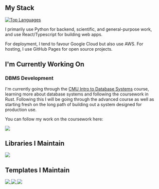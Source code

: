 ## My Stack

[![Top Languages](https://github-readme-stats.vercel.app/api/top-langs/?username=k2bd&hide=html,css,javascript,dockerfile,shell&layout=compact&theme=cobalt2)](https://github.com/anuraghazra/github-readme-stats)

I primarily use Python for backend, scientific, and general-purpose work, and use React/Typescript for building web apps.

For deployment, I tend to favour Google Cloud but also use AWS. For hosting, I use GitHub Pages for open source projects.

## I'm Currently Working On

### DBMS Development

I'm currently going through the [CMU Intro to Database Systems](https://www.youtube.com/playlist?list=PLSE8ODhjZXjbohkNBWQs_otTrBTrjyohi) course, learning more about database systems and following the coursework in Rust. Following this I will be going through the advanced course as well as starting fresh on the long path of building out a system designed for production use.

You can follow my work on the coursework here:

<a href="https://github.com/k2bd/k2db">
  <img align="top" src="https://github-readme-stats.vercel.app/api/pin/?username=k2bd&repo=k2db&theme=cobalt2&show_owner=true" />
</a>

## Libraries I Maintain

<a href="https://github.com/k2bd/firebasil">
  <img align="top" src="https://github-readme-stats.vercel.app/api/pin/?username=k2bd&repo=firebasil&theme=cobalt2&show_owner=true" />
</a>

## Templates I Maintain

<a href="https://github.com/k2bd/action-python-poetry">
  <img align="top" src="https://github-readme-stats.vercel.app/api/pin/?username=k2bd&repo=action-python-poetry&theme=cobalt2&show_owner=true" />
</a>
<a href="https://github.com/k2bd/gcp-fastapi-poetry">
  <img align="top" src="https://github-readme-stats.vercel.app/api/pin/?username=k2bd&repo=gcp-fastapi-poetry&theme=cobalt2&show_owner=true" />
</a>
<a href="https://github.com/k2bd/poetry-library-template">
  <img align="top" src="https://github-readme-stats.vercel.app/api/pin/?username=k2bd&repo=poetry-library-template&theme=cobalt2&show_owner=true" />
</a>

<!--
**k2bd/k2bd** is a ✨ _special_ ✨ repository because its `README.md` (this file) appears on your GitHub profile.

Here are some ideas to get you started:

- 🔭 I’m currently working on ...
- 🌱 I’m currently learning ...
- 👯 I’m looking to collaborate on ...
- 🤔 I’m looking for help with ...
- 💬 Ask me about ...
- 📫 How to reach me: ...
- 😄 Pronouns: ...
- ⚡ Fun fact: ...
-->
